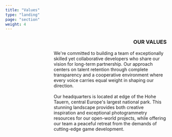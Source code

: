 ```yaml
---
title: "Values"
type: "landing"
page: "section"
weight: 4
---
```


<div id="values" class="col-lg-8 full-height-screen" style="align-content: inherit; width: 70%; margin-left: auto;">
    <h3 style="text-align: end; margin-right: 0;">OUR VALUES</h3>
    <div>
        We're committed to building a team of exceptionally skilled yet collaborative developers who share our vision for long-term partnership. Our approach centers on talent retention through complete transparency and a cooperative environment where every voice carries equal weight in shaping our direction.
    </div>
    <br>
    <div>
        Our headquarters is located at edge of the Hohe Tauern, central Europe's largest national park. This stunning landscape provides both creative inspiration and exceptional photogrammetry resources for our open-world projects, while offering our team a peaceful retreat from the demands of cutting-edge game development.
    </div>
</div>
